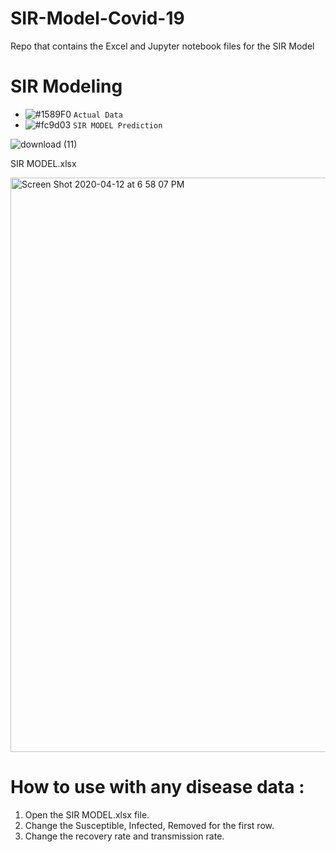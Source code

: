 # SIR-Model-Covid-19
Repo that contains the Excel and Jupyter notebook files for the SIR Model

# SIR Modeling 
- ![#1589F0](https://placehold.it/15/1589F0/000000?text=+) `Actual Data`
- ![#fc9d03](https://placehold.it/15/c5f015/000000?text=+) `SIR MODEL Prediction`


![download (11)](https://user-images.githubusercontent.com/53033648/79083872-cc56cf00-7cfe-11ea-954c-b786739963b3.png)







SIR MODEL.xlsx

<img width="919" alt="Screen Shot 2020-04-12 at 6 58 07 PM" src="https://user-images.githubusercontent.com/53033648/79081920-afff6600-7cef-11ea-94f1-705a04ef29be.png">


# How to use with any disease data : 
1. Open the SIR MODEL.xlsx file.
2. Change the Susceptible, Infected, Removed for the first row.
3. Change the recovery rate and transmission rate.
